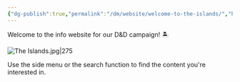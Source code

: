 ```yaml
---
{"dg-publish":true,"permalink":"/dm/website/welcome-to-the-islands/","hide":true,"pinned":true,"tags":["gardenEntry","gardenEntry"]}
---
```


Welcome to the info website for our D&D campaign! 🏝 

![The Islands.jpg|275](/img/user/%CE%9E%20assets/world%20maps/The%20Islands.jpg)

Use the side menu or the search function to find the content you're interested in.